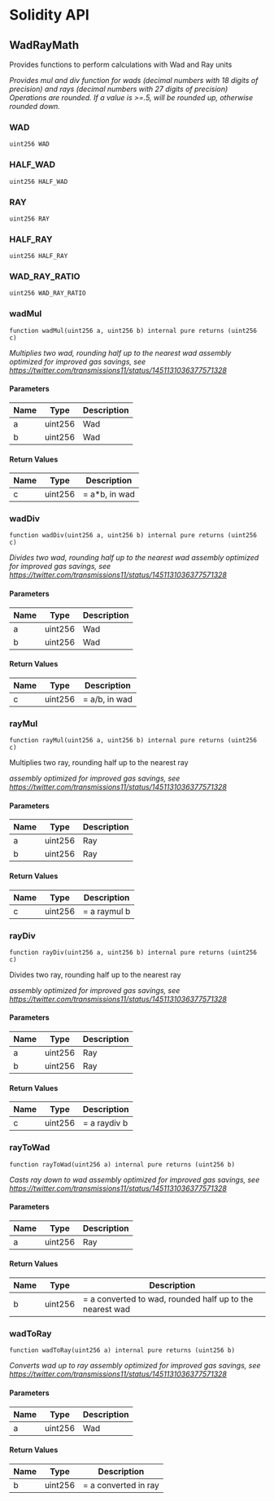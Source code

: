 # Solidity API

## WadRayMath

Provides functions to perform calculations with Wad and Ray units

_Provides mul and div function for wads (decimal numbers with 18 digits of precision) and rays (decimal numbers
with 27 digits of precision)
Operations are rounded. If a value is >=.5, will be rounded up, otherwise rounded down._

### WAD

```solidity
uint256 WAD
```

### HALF_WAD

```solidity
uint256 HALF_WAD
```

### RAY

```solidity
uint256 RAY
```

### HALF_RAY

```solidity
uint256 HALF_RAY
```

### WAD_RAY_RATIO

```solidity
uint256 WAD_RAY_RATIO
```

### wadMul

```solidity
function wadMul(uint256 a, uint256 b) internal pure returns (uint256 c)
```

_Multiplies two wad, rounding half up to the nearest wad
assembly optimized for improved gas savings, see https://twitter.com/transmissions11/status/1451131036377571328_

#### Parameters

| Name | Type | Description |
| ---- | ---- | ----------- |
| a | uint256 | Wad |
| b | uint256 | Wad |

#### Return Values

| Name | Type | Description |
| ---- | ---- | ----------- |
| c | uint256 | = a*b, in wad |

### wadDiv

```solidity
function wadDiv(uint256 a, uint256 b) internal pure returns (uint256 c)
```

_Divides two wad, rounding half up to the nearest wad
assembly optimized for improved gas savings, see https://twitter.com/transmissions11/status/1451131036377571328_

#### Parameters

| Name | Type | Description |
| ---- | ---- | ----------- |
| a | uint256 | Wad |
| b | uint256 | Wad |

#### Return Values

| Name | Type | Description |
| ---- | ---- | ----------- |
| c | uint256 | = a/b, in wad |

### rayMul

```solidity
function rayMul(uint256 a, uint256 b) internal pure returns (uint256 c)
```

Multiplies two ray, rounding half up to the nearest ray

_assembly optimized for improved gas savings, see https://twitter.com/transmissions11/status/1451131036377571328_

#### Parameters

| Name | Type | Description |
| ---- | ---- | ----------- |
| a | uint256 | Ray |
| b | uint256 | Ray |

#### Return Values

| Name | Type | Description |
| ---- | ---- | ----------- |
| c | uint256 | = a raymul b |

### rayDiv

```solidity
function rayDiv(uint256 a, uint256 b) internal pure returns (uint256 c)
```

Divides two ray, rounding half up to the nearest ray

_assembly optimized for improved gas savings, see https://twitter.com/transmissions11/status/1451131036377571328_

#### Parameters

| Name | Type | Description |
| ---- | ---- | ----------- |
| a | uint256 | Ray |
| b | uint256 | Ray |

#### Return Values

| Name | Type | Description |
| ---- | ---- | ----------- |
| c | uint256 | = a raydiv b |

### rayToWad

```solidity
function rayToWad(uint256 a) internal pure returns (uint256 b)
```

_Casts ray down to wad
assembly optimized for improved gas savings, see https://twitter.com/transmissions11/status/1451131036377571328_

#### Parameters

| Name | Type | Description |
| ---- | ---- | ----------- |
| a | uint256 | Ray |

#### Return Values

| Name | Type | Description |
| ---- | ---- | ----------- |
| b | uint256 | = a converted to wad, rounded half up to the nearest wad |

### wadToRay

```solidity
function wadToRay(uint256 a) internal pure returns (uint256 b)
```

_Converts wad up to ray
assembly optimized for improved gas savings, see https://twitter.com/transmissions11/status/1451131036377571328_

#### Parameters

| Name | Type | Description |
| ---- | ---- | ----------- |
| a | uint256 | Wad |

#### Return Values

| Name | Type | Description |
| ---- | ---- | ----------- |
| b | uint256 | = a converted in ray |

